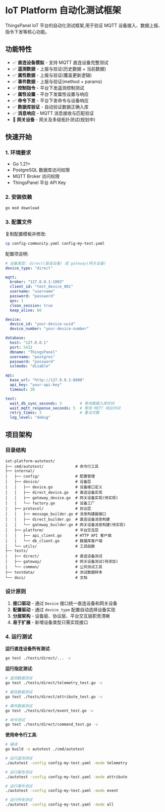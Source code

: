 # IoT Platform 自动化测试框架

ThingsPanel IoT 平台的自动化测试框架,用于验证 MQTT 设备接入、数据上报、指令下发等核心功能。

## 功能特性

- ✅ **直连设备模拟** - 支持 MQTT 直连设备完整测试
- ✅ **遥测数据** - 上报与验证(历史数据 + 当前数据)
- ✅ **属性数据** - 上报与验证(覆盖更新逻辑)
- ✅ **事件数据** - 上报与验证(method + params)
- ✅ **控制指令** - 平台下发遥测控制测试
- ✅ **属性设置** - 平台下发属性设置与响应
- ✅ **命令下发** - 平台下发命令与设备响应
- ✅ **数据库验证** - 自动验证数据正确入库
- ✅ **消息响应** - MQTT 消息接收与匹配验证
- 🚧 **网关设备** - 网关及多级拓扑测试(规划中)

## 快速开始

### 1. 环境要求

- Go 1.21+
- PostgreSQL 数据库访问权限
- MQTT Broker 访问权限
- ThingsPanel 平台 API Key

### 2. 安装依赖

```bash
go mod download
```

### 3. 配置文件

复制配置模板并修改:

```bash
cp config-community.yaml config-my-test.yaml
```

配置项说明:

```yaml
# 设备类型: direct(直连设备) 或 gateway(网关设备)
device_type: "direct"

mqtt:
  broker: "127.0.0.1:1883"
  client_id: "test_device_001"
  username: "username"
  password: "password"
  qos: 1
  clean_session: true
  keep_alive: 60

device:
  device_id: "your-device-uuid"
  device_number: "your-device-number"

database:
  host: "127.0.0.1"
  port: 5432
  dbname: "ThingsPanel"
  username: "postgres"
  password: "password"
  sslmode: "disable"

api:
  base_url: "http://127.0.0.1:8080"
  api_key: "your-api-key"
  timeout: 30

test:
  wait_db_sync_seconds: 3        # 等待数据入库时间
  wait_mqtt_response_seconds: 5  # 等待 MQTT 响应时间
  retry_times: 3                 # 重试次数
  log_level: "debug"
```

## 项目架构

### 目录结构

```
iot-platform-autotest/
├── cmd/autotest/              # 命令行工具
├── internal/
│   ├── config/                # 配置管理
│   ├── device/                # 设备层
│   │   ├── device.go          # 设备接口定义
│   │   ├── direct_device.go   # 直连设备实现
│   │   ├── gateway_device.go  # 网关设备实现(待实现)
│   │   └── factory.go         # 设备工厂
│   ├── protocol/              # 协议层
│   │   ├── message_builder.go # 消息构建器接口
│   │   ├── direct_builder.go  # 直连设备消息构建
│   │   └── gateway_builder.go # 网关设备消息构建(待实现)
│   ├── platform/              # 平台交互层
│   │   ├── api_client.go      # HTTP API 客户端
│   │   └── db_client.go       # 数据库客户端
│   └── utils/                 # 工具函数
├── tests/
│   ├── direct/                # 直连设备测试
│   ├── gateway/               # 网关设备测试(待添加)
│   └── common/                # 公共测试工具
├── testdata/                  # 测试数据样本
└── docs/                      # 文档
```

### 设计原则

1. **接口驱动** - 通过 `Device` 接口统一直连设备和网关设备
2. **配置驱动** - 通过 `device_type` 配置自动选择设备实现
3. **分层架构** - 设备层、协议层、平台交互层职责清晰
4. **易于扩展** - 新增设备类型只需实现接口

### 4. 运行测试

**运行直连设备所有测试**:

```bash
go test ./tests/direct/... -v
```

**运行指定测试**:

```bash
# 遥测数据测试
go test ./tests/direct/telemetry_test.go -v

# 属性数据测试
go test ./tests/direct/attribute_test.go -v

# 事件数据测试
go test ./tests/direct/event_test.go -v

# 命令测试
go test ./tests/direct/command_test.go -v
```

**使用命令行工具**:

```bash
# 编译
go build -o autotest ./cmd/autotest

# 运行遥测测试
./autotest -config config-my-test.yaml -mode telemetry

# 运行属性测试
./autotest -config config-my-test.yaml -mode attribute

# 运行事件测试
./autotest -config config-my-test.yaml -mode event

# 运行所有测试
./autotest -config config-my-test.yaml -mode all
```

